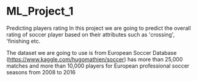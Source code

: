 # ML_Project_1

Predicting players rating
In this project we are going to predict the overall rating of soccer player based on their attributes
such as 'crossing', 'finishing etc.

The dataset we are going to use is from European Soccer Database
(https://www.kaggle.com/hugomathien/soccer) has more than 25,000 matches and more than
10,000 players for European professional soccer seasons from 2008 to 2016

